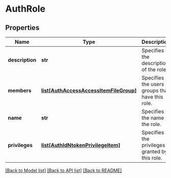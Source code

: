 # AuthRole

## Properties
Name | Type | Description | Notes
------------ | ------------- | ------------- | -------------
**description** | **str** | Specifies the description of the role. | [optional] 
**members** | [**list[AuthAccessAccessItemFileGroup]**](AuthAccessAccessItemFileGroup.md) | Specifies the users or groups that have this role. | [optional] 
**name** | **str** | Specifies the name of the role. | [optional] 
**privileges** | [**list[AuthIdNtokenPrivilegeItem]**](AuthIdNtokenPrivilegeItem.md) | Specifies the privileges granted by this role. | [optional] 

[[Back to Model list]](../README.md#documentation-for-models) [[Back to API list]](../README.md#documentation-for-api-endpoints) [[Back to README]](../README.md)


